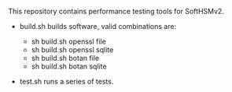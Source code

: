 This repository contains performance testing tools for SoftHSMv2.

- build.sh builds software, valid combinations are:
  - sh build.sh openssl file
  - sh build.sh openssl sqlite
  - sh build.sh botan file
  - sh build.sh botan sqlite

- test.sh runs a series of tests.
